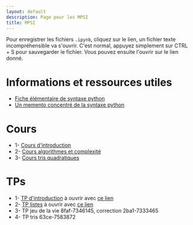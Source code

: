 ```yaml
---
layout: default
description: Page pour les MPSI
title: MPSI
---
```


Pour enregistrer les fichiers `.ipynb`, cliquez sur le lien, un fichier texte incompréhensible va s'ouvrir. C'est normal, appuyez simplement sur CTRL + S pour sauvegarder le fichier. 
Vous pouvez ensuite l'ouvrir sur le lien donné.


# Informations et ressources utiles
- [Fiche élémentaire de syntaxe python](https://notebook.basthon.fr/?from=https://raw.githubusercontent.com/tpprepa/tpprepa.github.io/main/Fiches/fiche_python.ipynb)
- [Un memento concentré de la syntaxe python](Fiches/MementoPT.pdf)

# Cours

+ 1- [Cours d'introduction](Cours/mpsi_1_intro.pdf)
+ 2- [Cours algorithmes et complexité](Cours/mpsi_2_complex.pdf)
+ 3- [Cours tris quadratiques](https://github.com/Lamakaio/enseig/raw/main/ITC/S1/C3/slides.pdf)
# TPs

+ 1- [TP d'introduction](TPs/mpsi_1_intro.ipynb) à ouvrir avec [ce lien](https://notebook.basthon.fr/?kernel=python)
+ 2- [TP listes](TPs/mpsi_2_listes.ipynb) à ouvrir avec [ce lien](https://notebook.basthon.fr/?kernel=python)
+ 3- TP jeu de la vie 8faf-7346145, correction 2ba1-7333465
+ 4- TP tris 63ce-7583872